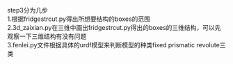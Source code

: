 step3分为几步  
1.根据fridgestrcut.py得出所想要结构的boxes的范围  
2.3d_zaixian.py在三维中画出fridgestrcut.py得出的boxes的三维结构，可以先观察一下三维结构有没有问题  
3.fenlei.py文件根据具体的urdf模型来判断模型的种类fixed prismatic revolute三类
